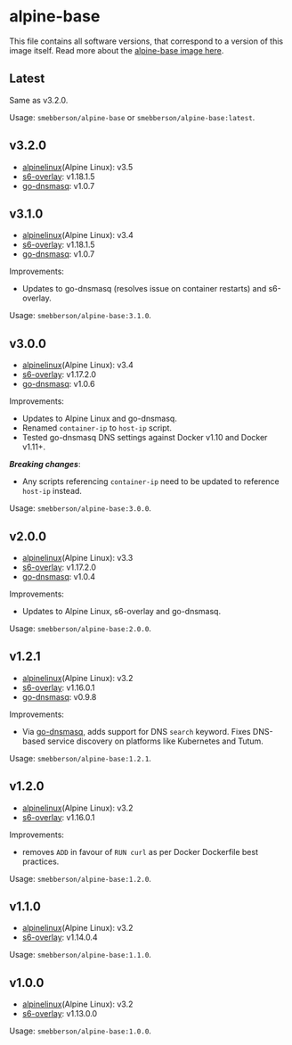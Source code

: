 # alpine-base

This file contains all software versions, that correspond to a version of this image itself. Read more about the [alpine-base image here][alpinebase].

## Latest

Same as v3.2.0.

Usage: `smebberson/alpine-base` or `smebberson/alpine-base:latest`.

## v3.2.0

- [alpinelinux](Alpine Linux): v3.5
- [s6-overlay][s6-overlay]: v1.18.1.5
- [go-dnsmasq][godnsmasq]: v1.0.7

## v3.1.0

- [alpinelinux](Alpine Linux): v3.4
- [s6-overlay][s6-overlay]: v1.18.1.5
- [go-dnsmasq][godnsmasq]: v1.0.7

Improvements:

- Updates to go-dnsmasq (resolves issue on container restarts) and s6-overlay.

Usage: `smebberson/alpine-base:3.1.0`.

## v3.0.0

- [alpinelinux](Alpine Linux): v3.4
- [s6-overlay][s6-overlay]: v1.17.2.0
- [go-dnsmasq][godnsmasq]: v1.0.6

Improvements:

- Updates to Alpine Linux and go-dnsmasq.
- Renamed `container-ip` to `host-ip` script.
- Tested go-dnsmasq DNS settings against Docker v1.10 and Docker v1.11+.

__*Breaking changes*__:

- Any scripts referencing `container-ip` need to be updated to reference `host-ip` instead.

Usage: `smebberson/alpine-base:3.0.0`.

## v2.0.0

- [alpinelinux](Alpine Linux): v3.3
- [s6-overlay][s6-overlay]: v1.17.2.0
- [go-dnsmasq][godnsmasq]: v1.0.4

Improvements:

- Updates to Alpine Linux, s6-overlay and go-dnsmasq.

Usage: `smebberson/alpine-base:2.0.0`.

## v1.2.1

- [alpinelinux](Alpine Linux): v3.2
- [s6-overlay][s6-overlay]: v1.16.0.1
- [go-dnsmasq][godnsmasq]: v0.9.8

Improvements:

- Via [go-dnsmasq][godnsmasq], adds support for DNS `search` keyword. Fixes DNS-based service discovery on platforms like Kubernetes and Tutum.

Usage: `smebberson/alpine-base:1.2.1`.

## v1.2.0

- [alpinelinux](Alpine Linux): v3.2
- [s6-overlay][s6-overlay]: v1.16.0.1

Improvements:

- removes `ADD` in favour of `RUN curl` as per Docker Dockerfile best practices.

Usage: `smebberson/alpine-base:1.2.0`.

## v1.1.0

- [alpinelinux](Alpine Linux): v3.2
- [s6-overlay][s6-overlay]: v1.14.0.4

Usage: `smebberson/alpine-base:1.1.0`.

## v1.0.0

- [alpinelinux](Alpine Linux): v3.2
- [s6-overlay][s6-overlay]: v1.13.0.0

Usage: `smebberson/alpine-base:1.0.0`.

[s6-overlay]: https://github.com/just-containers/s6-overlay
[alpinelinux]: https://www.alpinelinux.org/
[alpinebase]: https://github.com/smebberson/docker-alpine/tree/master/alpine-base
[godnsmasq]: https://github.com/janeczku/go-dnsmasq
